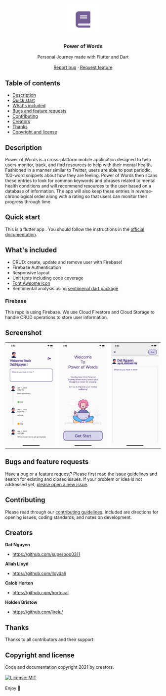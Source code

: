 <p align="center">
  <a href="https://power-of-words.github.io/PowerOfWordsProject/">
    <img src="pic/appICON.png" alt="Logo" width=100 height=100>
  </a>

  <h3 align="center">Power of Words</h3>

  <p align="center">
    Personal Journey made with Flutter and Dart
    <br>
    <br>
    <a href="https://github.com/Power-Of-Words/PowerOfWordsProject/issues/new">Report bug</a>
    ·
    <a href="https://github.com/Power-Of-Words/PowerOfWordsProject/issues/new">Request feature</a>
  </p>
</p>

## Table of contents
- [Description](#description)
- [Quick start](#quick-start)
- [What's included](#whats-included)
- [Bugs and feature requests](#bugs-and-feature-requests)
- [Contributing](#contributing)
- [Creators](#creators)
- [Thanks](#thanks)
- [Copyright and license](#copyright-and-license)


## Description
Power of Words is a cross-platform mobile application designed to help users monitor, track, and find resources to help with their mental health. Fashioned in a manner similar to Twitter, users are able to post periodic, 100-word snippets about how they are feeling. Power of Words then scans these entries to look for common keywords and phrases related to mental health conditions and will recommend resources to the user based on a database of information. The app will also keep these entries in reverse-chronological order along with a rating so that users can monitor their progress through time.


## Quick start

This is a flutter app . You should follow the instructions in the [official documentation](https://flutter.io/docs/get-started/install).

## What's included

* CRUD: create, update and remove user with Firebase!
* Firebase Authentication
* Responsive layout
* Unit tests including code coverage
* [Font Awsome Icon](https://pub.dev/packages/font_awesome_flutter)
* Sentimental analysis using [sentimenal dart package](https://pub.dev/packages/dart_sentiment)

### Firebase

This repo is using Firebase. We use Cloud Firestore and Cloud Storage to handle CRUD operations to store user information.

## Screenshot

<table>
<tr>
<td><img src="./pic/homepage.png" width="100%">
</td>
<td><img src="./pic/getstart.png" width="100%">
</td>
<td><img src="./pic/input.png" width="100%"></td>
</tr>
</table>


## Bugs and feature requests

Have a bug or a feature request? Please first read the [issue guidelines]() and search for existing and closed issues. If your problem or idea is not addressed yet, [please open a new issue](https://github.com/Power-Of-Words/PowerOfWordsProject/issues/new).

## Contributing

Please read through our [contributing guidelines](). Included are directions for opening issues, coding standards, and notes on development.

## Creators

**Dat Nguyen**

- <https://github.com/superboo0311>

**Aliah Lloyd**
- <https://github.com/lloydali>

**Calob Horton**
- <https://github.com/hortocal>

**Holden Bristow**

- <https://github.com/iirelu/>

## Thanks

Thanks to all contributors and their support:

## Copyright and license

Code and documentation copyright 2021 by creators.<br>  <br>[![License: MIT](https://img.shields.io/badge/License-MIT-yellow.svg)](https://opensource.org/licenses/MIT)
<br><br>
Enjoy :metal:
